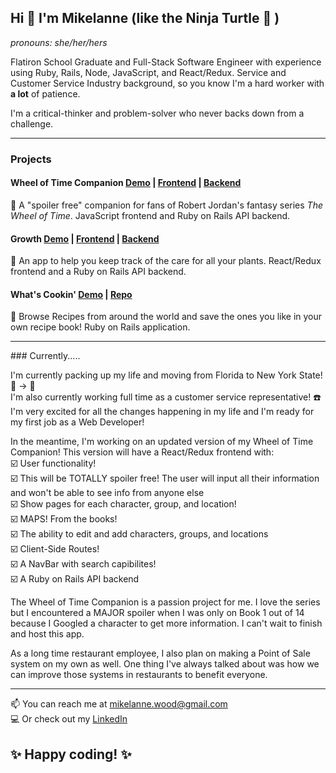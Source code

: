## Hi 👋 I'm Mikelanne (like the Ninja Turtle 🐢 )
<i>pronouns: she/her/hers</i>

Flatiron School Graduate and Full-Stack Software Engineer with experience using Ruby, Rails, Node, JavaScript, and React/Redux. Service and Customer Service Industry background, so you know I'm a hard worker with <b>a lot</b> of patience. 

I'm a critical-thinker and problem-solver who never backs down from a challenge.

<hr/>

### Projects

#### Wheel of Time Companion [Demo](https://www.youtube.com/watch?v=E6fsvtIOj-E) | [Frontend](https://github.com/Mikelanne/wheel_of_javascript) | [Backend](https://github.com/Mikelanne/wheel_backend)

🐉 A "spoiler free" companion for fans of Robert Jordan's fantasy series <i>The Wheel of Time</i>. JavaScript frontend and Ruby on Rails API backend.

#### Growth [Demo](https://www.youtube.com/watch?v=WkjkM6A-7eM) | [Frontend](https://github.com/Mikelanne/growth-frontend) | [Backend](https://github.com/Mikelanne/growth-backend)

🌱 An app to help you keep track of the care for all your plants. React/Redux frontend and a Ruby on Rails API backend.

#### What's Cookin' [Demo](https://www.youtube.com/watch?v=VwIh8vUIBps) | [Repo](https://github.com/Mikelanne/WhatsCookin)

🍝 Browse Recipes from around the world and save the ones you like in your own recipe book! Ruby on Rails application.

<hr/>
### Currently.....

I'm currently packing up my life and moving from Florida to New York State! 🌴 -> 🌇  <br/>
I'm also currently working full time as a customer service representative! :phone: <br/>
I'm very excited for all the changes happening in my life and I'm ready for my first job as a Web Developer!<br/>

In the meantime, I'm working on an updated version of my Wheel of Time Companion! This version will have a React/Redux frontend with: <br/>
:ballot_box_with_check: User functionality! <br/>
:ballot_box_with_check: This will be TOTALLY spoiler free! The user will input all their information and won't be able to see info from anyone else <br/>
:ballot_box_with_check: Show pages for each character, group, and location! <br/>
:ballot_box_with_check: MAPS! From the books! <br/>
:ballot_box_with_check: The ability to edit and add characters, groups, and locations <br/>
:ballot_box_with_check: Client-Side Routes! <br/>
:ballot_box_with_check: A NavBar with search capibilites! <br/>
:ballot_box_with_check: A Ruby on Rails API backend <br/>

The Wheel of Time Companion is a passion project for me. I love the series but I encountered a MAJOR spoiler when I was only on Book 1 out of 14 because I Googled a character to get more information. I can't wait to finish and host this app.

As a long time restaurant employee, I also plan on making a Point of Sale system on my own as well. One thing I've always talked about was how we can improve those systems in restaurants to benefit everyone.

<hr/>

📫  You can reach me at mikelanne.wood@gmail.com <br/>
:computer: Or check out my [LinkedIn](www.linkedin.com/in/mikelanne-wood)

## :sparkles: Happy coding! :sparkles:
<!--
**Mikelanne/Mikelanne** is a ✨ _special_ ✨ repository because its `README.md` (this file) appears on your GitHub profile.

Here are some ideas to get you started:

- 🔭 I’m currently working on ...
- 🌱 I’m currently learning ...
- 👯 I’m looking to collaborate on ...
- 🤔 I’m looking for help with ...
- 💬 Ask me about ...
- 📫 How to reach me: ...
- 😄 Pronouns: ...
- ⚡ Fun fact: ...
-->
